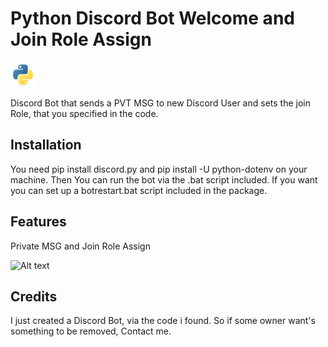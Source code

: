 # Python Discord Bot Welcome and Join Role Assign 
<p align="left"> <a href="https://www.python.org" target="_blank" rel="noreferrer"> <img src="https://raw.githubusercontent.com/devicons/devicon/master/icons/python/python-original.svg" alt="python" width="40" height="40"/> </a> </p>
Discord Bot that sends a PVT MSG to new Discord User and sets the join Role, that you specified in the code.

**Installation**
------------------
You need pip install discord.py and pip install -U python-dotenv on your machine. Then You can run the bot via the .bat script included. If you want you can set up a botrestart.bat script included in the package.

**Features**
------------------
Private MSG and Join Role Assign 

<img
  src="https://github.com/PacoSLO/python-discortbot-welcome-role/blob/main/welcomemsg.PNG"
  alt="Alt text"
  title="Discord Welcome MSG"
  style="display: inline-block; margin: 0 auto; max-width: 300px">

**Credits**
------------------
I just created a Discord Bot, via the code i found.  So if some owner want's something to be removed, Contact me.
